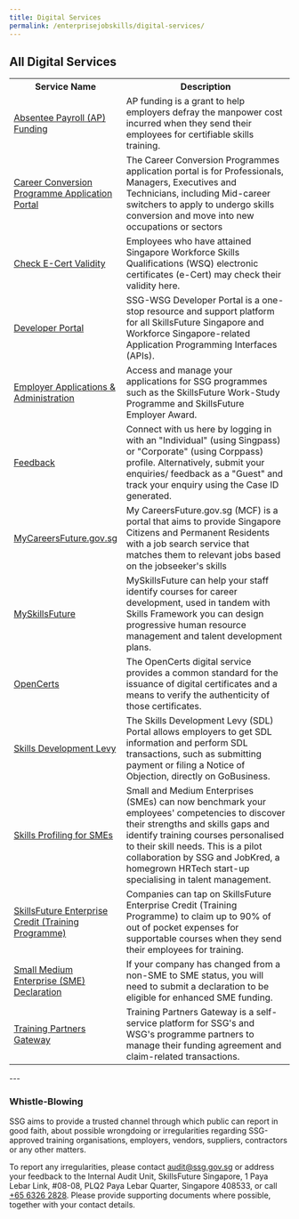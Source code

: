 ```yaml
---
title: Digital Services
permalink: /enterprisejobskills/digital-services/
---
```


## All Digital Services

<table>
<tr>
<th style="width:30%;"><b>Service Name</b></th>
<th style="width:auto;"><b>Description</b></th>
</tr>
<tr>
<td style="width:30%;"><a href="https://sfec.enterprisejobskills.gov.sg/" target="_blank" rel="noopener">Absentee Payroll (AP) Funding</a></td>
<td style="width:auto;">AP funding is a grant to help employers defray the manpower cost incurred when they send their employees for certifiable skills training.</td>
</tr>
<tr>
<td style="width:30%;"><a href="https://conversion.mycareersfuture.gov.sg/portal/programlisting.aspx?source=PCP" target="_blank" rel="noopener">Career Conversion Programme Application Portal</a></td>
<td style="width:auto;">The Career Conversion Programmes application portal is for Professionals, Managers, Executives and Technicians, including Mid-career switchers to apply to undergo skills conversion and move into new occupations or sectors</td>
</tr>
<tr>
<td style="width:30%;"><a href="https://www.myskillsfuture.gov.sg/content/portal/en/ecert/ecert_verify.html" target="_blank" rel="noopener">Check E-Cert Validity</a></td>
<td style="width:auto;">Employees who have attained Singapore Workforce Skills Qualifications (WSQ) electronic certificates (e-Cert) may check their validity here.</td>
</tr>
<tr>
<td style="width:30%;"><a href="https://developer.ssg-wsg.gov.sg/" target="_blank" rel="noopener">Developer Portal</a></td>
<td style="width:auto;">SSG-WSG Developer Portal is a one-stop resource and support platform for all SkillsFuture Singapore and Workforce Singapore-related Application Programming Interfaces (APIs).</td>
</tr>
<tr>
<td style="width:30%;"><a href="https://programmes.enterprisejobskills.gov.sg/EmployerPortal/MyApplications.aspx" target="_blank" rel="noopener">Employer Applications &amp; Administration</a></td>
<td style="width:auto;">Access and manage your applications for SSG programmes such as the SkillsFuture Work-Study Programme and SkillsFuture Employer Award.</td>
</tr>
<tr>
<td style="width:30%;"><a href="https://service-portal.skillsfuture.gov.sg/" target="_blank" rel="noopener">Feedback</a></td>
<td style="width:auto;">Connect with us here by logging in with an "Individual" (using Singpass) or "Corporate" (using Corppass) profile. Alternatively, submit your enquiries/ feedback as a "Guest" and track your enquiry using the Case ID generated.  </td>
</tr>
<tr>
<td style="width:30%;"><a href="http://www.mycareersfuture.gov.sg/" target="_blank" rel="noopener">MyCareersFuture.gov.sg</a></td>
<td style="width:auto;">My CareersFuture.gov.sg (MCF) is a portal that aims to provide Singapore Citizens and Permanent Residents with a job search service that matches them to relevant jobs based on the jobseeker's skills</td>
</tr>
<tr>
<td style="width:30%;"><a href="https://www.myskillsfuture.gov.sg/" target="_blank" rel="noopener">MySkillsFuture</a></td>
<td style="width:auto;">MySkillsFuture can help your staff identify courses for career development, used in tandem with Skills Framework you can design progressive human resource management and talent development plans.</td>
</tr>
<tr>
<td style="width:30%;"><a href="https://opencerts.io/" target="_blank" rel="noopener">OpenCerts</a></td>
<td style="width:auto;">The OpenCerts digital service provides a common standard for the issuance of digital certificates and a means to verify the authenticity of those certificates.</td>
</tr>
<tr>
<td style="width:30%;"><a href="https://www.gobusiness.gov.sg/sdl-e-services/" target="_blank" rel="noopener">Skills Development Levy</a></td>
<td style="width:auto;">The Skills Development Levy (SDL) Portal allows employers to get SDL information and perform SDL transactions, such as submitting payment or filing a Notice of Objection, directly on GoBusiness.</td>
</tr>
<tr>
<td style="width:30%;"><a href="https://ssg.lithium-ssg.jobkred.com/registration" target="_blank" rel="noopener">Skills Profiling for SMEs</a></td>
<td style="width:auto;">Small and Medium Enterprises (SMEs) can now benchmark your employees' competencies to discover their strengths and skills gaps and identify training courses personalised to their skill needs. This is a pilot collaboration by SSG and JobKred, a homegrown HRTech start-up specialising in talent management.</td>
</tr>
<tr>
<td style="width:30%;"><a href="https://go.gov.sg/sfec-ssg " target="_blank" rel="noopener">SkillsFuture Enterprise Credit (Training Programme)</a></td>
<td style="width:auto;">Companies can tap on SkillsFuture Enterprise Credit (Training Programme) to claim up to 90% of out of pocket expenses for supportable courses when they send their employees for training.</td>
</tr>
<tr>
<td style="width:30%;"><a href="https://sfec.enterprisejobskills.gov.sg/" target="_blank" rel="noopener">Small Medium Enterprise (SME) Declaration</a></td>
<td style="width:auto;">If your company has changed from a non-SME to SME status, you will need to submit a declaration to be eligible for enhanced SME funding.</td>
</tr>
<tr>
<td style="width:30%;"><a href="https://www.tpgateway.gov.sg/get-started/journey-overview-of-a-programme-partner" target="_blank" rel="noopener">Training Partners Gateway</a></td>
<td style="width:auto;">Training Partners Gateway is a self-service platform for SSG's and WSG's programme partners to manage their funding agreement and claim-related transactions.</td>
</tr>
</table>
---

### Whistle-Blowing

SSG aims to provide a trusted channel through which public can report in good faith, about possible wrongdoing or irregularities regarding SSG-approved training organisations, employers, vendors, suppliers, contractors or any other matters.

To report any irregularities, please contact [audit@ssg.gov.sg](mailto:audit@ssg.gov.sg) or address your feedback to the Internal Audit Unit, SkillsFuture Singapore, 1 Paya Lebar Link, #08-08, PLQ2 Paya Lebar Quarter, Singapore 408533, or call [+65 6326 2828](tel:63262828). Please provide supporting documents where possible, together with your contact details.

<script src="/jquery/jquery.min.js"></script>
<script src="/jquery/epjs-bp-menu-new-tab.js"></script>
